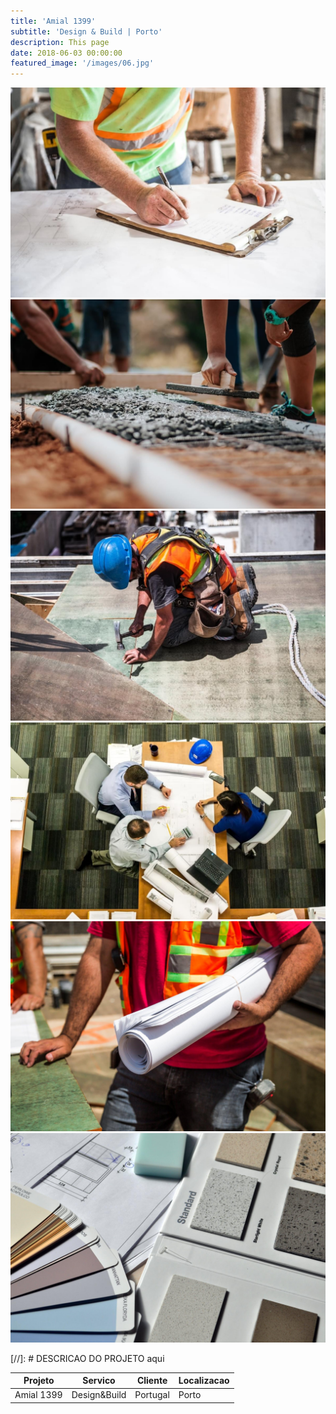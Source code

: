```yaml
---
title: 'Amial 1399'
subtitle: 'Design & Build | Porto'
description: This page
date: 2018-06-03 00:00:00
featured_image: '/images/06.jpg'
---
```


<div class="gallery" data-columns="3">
    <img src="/images/demo/demo-portrait.jpg">
    <img src="/images/demo/demo-landscape.jpg">
    <img src="/images/demo/demo-square.jpg">
    <img src="/images/demo/demo-landscape-2.jpg">
    <img src="/images/demo/demo-landscape-3.jpg">
    <img src="/images/demo/demo-landscape-4.jpg">
</div>


[//]: # DESCRICAO DO PROJETO aqui

|Projeto|Servico|Cliente|Localizacao|
|-|-|-|-|
|Amial 1399|Design&Build|Portugal|Porto|